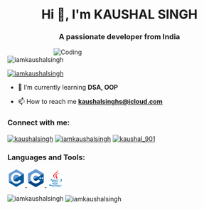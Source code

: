 <h1 align="center">Hi 👋, I'm KAUSHAL SINGH</h1>
<h3 align="center">A passionate  developer from India</h3>
<img align="right" alt="Coding" width="400" src="https://media.giphy.com/media/RbDKaczqWovIugyJmW/giphy.gif">

<p align="left"> <img src="https://komarev.com/ghpvc/?username=iamkaushalsingh&label=Profile%20views&color=0e75b6&style=flat" alt="iamkaushalsingh" /> </p>

<p align="left"> <a href="https://github.com/ryo-ma/github-profile-trophy"><img src="https://github-profile-trophy.vercel.app/?username=iamkaushalsingh" alt="iamkaushalsingh" /></a> </p>

- 🌱 I’m currently learning **DSA, OOP**

- 📫 How to reach me **kaushalsinghs@icloud.com**

<h3 align="left">Connect with me:</h3>
<p align="left">
<a href="https://fb.com/kaushalsingh" target="blank"><img align="center" src="https://raw.githubusercontent.com/rahuldkjain/github-profile-readme-generator/master/src/images/icons/Social/facebook.svg" alt="kaushalsingh" height="30" width="40" /></a>
<a href="https://instagram.com/iamkaushalsingh" target="blank"><img align="center" src="https://raw.githubusercontent.com/rahuldkjain/github-profile-readme-generator/master/src/images/icons/Social/instagram.svg" alt="iamkaushalsingh" height="30" width="40" /></a>
<a href="https://www.codechef.com/users/kaushal_901" target="blank"><img align="center" src="https://cdn.jsdelivr.net/npm/simple-icons@3.1.0/icons/codechef.svg" alt="kaushal_901" height="30" width="40" /></a>
</p>

<h3 align="left">Languages and Tools:</h3>
<p align="left"> <a href="https://www.cprogramming.com/" target="_blank" rel="noreferrer"> <img src="https://raw.githubusercontent.com/devicons/devicon/master/icons/c/c-original.svg" alt="c" width="40" height="40"/> </a> <a href="https://www.w3schools.com/cpp/" target="_blank" rel="noreferrer"> <img src="https://raw.githubusercontent.com/devicons/devicon/master/icons/cplusplus/cplusplus-original.svg" alt="cplusplus" width="40" height="40"/> </a> <a href="https://www.java.com" target="_blank" rel="noreferrer"> <img src="https://raw.githubusercontent.com/devicons/devicon/master/icons/java/java-original.svg" alt="java" width="40" height="40"/> </a> </p>

<p><img align="left" src="https://github-readme-stats.vercel.app/api/top-langs?username=iamkaushalsingh&show_icons=true&locale=en&layout=compact" alt="iamkaushalsingh" /></p>

<p>&nbsp;<img align="center" src="https://github-readme-stats.vercel.app/api?username=iamkaushalsingh&show_icons=true&locale=en" alt="iamkaushalsingh" /></p>
